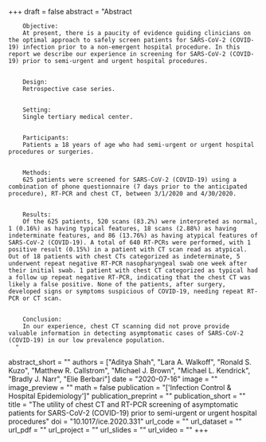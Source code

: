 +++
draft = false
abstract = "Abstract
	  
	    Objective:
	    At present, there is a paucity of evidence guiding clinicians on the optimal approach to safely screen patients for SARS-CoV-2 (COVID-19) infection prior to a non-emergent hospital procedure. In this report we describe our experience in screening for SARS-CoV-2 (COVID-19) prior to semi-urgent and urgent hospital procedures.
	  
	  
	    Design:
	    Retrospective case series.
	  
	  
	    Setting:
	    Single tertiary medical center.
	  
	  
	    Participants:
	    Patients ≥ 18 years of age who had semi-urgent or urgent hospital procedures or surgeries.
	  
	  
	    Methods:
	    625 patients were screened for SARS-CoV-2 (COVID-19) using a combination of phone questionnaire (7 days prior to the anticipated procedure), RT-PCR and chest CT, between 3/1/2020 and 4/30/2020.
	  
	  
	    Results:
	    Of the 625 patients, 520 scans (83.2%) were interpreted as normal, 1 (0.16%) as having typical features, 18 scans (2.88%) as having indeterminate features, and 86 (13.76%) as having atypical features of SARS-CoV-2 (COVID-19). A total of 640 RT-PCRs were performed, with 1 positive result (0.15%) in a patient with CT scan read as atypical. Out of 18 patients with chest CTs categorized as indeterminate, 5 underwent repeat negative RT-PCR nasopharyngeal swab one week after their initial swab. 1 patient with chest CT categorized as typical had a follow up repeat negative RT-PCR, indicating that the chest CT was likely a false positive. None of the patients, after surgery, developed signs or symptoms suspicious of COVID-19, needing repeat RT-PCR or CT scan.
	  
	  
	    Conclusion:
	    In our experience, chest CT scanning did not prove provide valuable information in detecting asymptomatic cases of SARS-CoV-2 (COVID-19) in our low prevalence population.
	  "
abstract_short = ""
authors = ["Aditya Shah", "Lara A. Walkoff", "Ronald S. Kuzo", "Matthew R. Callstrom", "Michael J. Brown", "Michael L. Kendrick", "Bradly J. Narr", "Elie Berbari"]
date = "2020-07-16"
image = ""
image_preview = ""
math = false
publication = "['Infection Control & Hospital Epidemiology']"
publication_preprint = ""
publication_short = ""
title = "The utility of chest CT and RT-PCR screening of asymptomatic patients for SARS-CoV-2 (COVID-19) prior to semi-urgent or urgent hospital procedures"
doi = "10.1017/ice.2020.331"
url_code = ""
url_dataset = ""
url_pdf = ""
url_project = ""
url_slides = ""
url_video = ""
+++